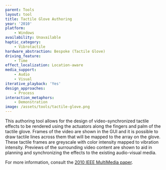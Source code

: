 ```yaml
---
parent: Tools
layout: tool
title: Tactile Glove Authoring
year: '2010'
platform:
    - Windows
availability: Unavailable
haptic_category:
    - Vibrotactile
hardware_abstraction: Bespoke (Tactile Glove)
driving_feature:
    - Time
effect_localization: Location-aware
media_support:
    - Audio
    - Visual
iterative_playback: 'Yes'
design_approaches:
    - Process
interaction_metaphors:
    - Demonstration
image: /assets/tools/tactile-glove.png
---
```

This authoring tool allows for the design of video-synchronized tactile effects to be rendered using the actuators along the fingers and palm of the tactile glove.
Frames of the video are shown in the GUI and it is possible to draw tactile lines across them that will be mapped to the array on the glove.
These tactile frames are greyscale with color intensity mapped to vibration intensity.
Previews of the surrounding video content are shown to aid in planning and synchronizing the effects to the existing audio-visual media.

For more information, consult the [2010 IEEE MultiMedia paper](https://doi.org/10.1109/MMUL.2010.5692181).
